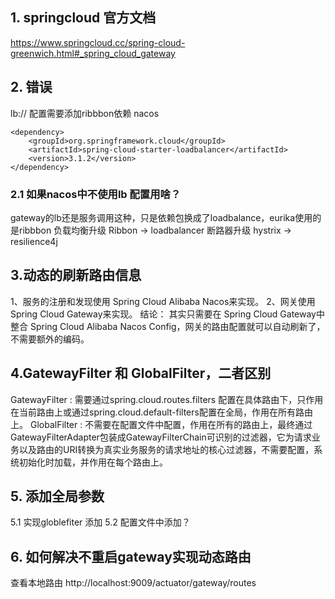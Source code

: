 ## 1. springcloud 官方文档
https://www.springcloud.cc/spring-cloud-greenwich.html#_spring_cloud_gateway
## 2. 错误

lb:// 配置需要添加ribbbon依赖 nacos

    <dependency>
        <groupId>org.springframework.cloud</groupId>
        <artifactId>spring-cloud-starter-loadbalancer</artifactId>
        <version>3.1.2</version>
    </dependency>
    
### 2.1 如果nacos中不使用lb 配置用啥？
gateway的lb还是服务调用这种，只是依赖包换成了loadbalance，eurika使用的是ribbbon
负载均衡升级
Ribbon → loadbalancer
断路器升级
hystrix → resilience4j
## 3.动态的刷新路由信息
1、服务的注册和发现使用 Spring Cloud Alibaba Nacos来实现。
2、网关使用 Spring Cloud Gateway来实现。
结论： 其实只需要在 Spring Cloud Gateway中整合 Spring Cloud Alibaba Nacos Config，网关的路由配置就可以自动刷新了，不需要额外的编码。
 ## 4.GatewayFilter 和 GlobalFilter，二者区别 
GatewayFilter : 需要通过spring.cloud.routes.filters 配置在具体路由下，只作用在当前路由上或通过spring.cloud.default-filters配置在全局，作用在所有路由上。
GlobalFilter : 不需要在配置文件中配置，作用在所有的路由上，最终通过GatewayFilterAdapter包装成GatewayFilterChain可识别的过滤器，它为请求业务以及路由的URI转换为真实业务服务的请求地址的核心过滤器，不需要配置，系统初始化时加载，并作用在每个路由上。
## 5. 添加全局参数
5.1 实现globlefiter 添加
5.2 配置文件中添加？
## 6. 如何解决不重启gateway实现动态路由
查看本地路由
http://localhost:9009/actuator/gateway/routes